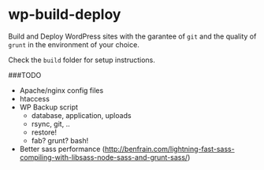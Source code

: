 wp-build-deploy
===============

Build and Deploy WordPress sites with the garantee of `git` and the quality of `grunt` in the environment of your choice.

Check the `build` folder for setup instructions.

###TODO

- Apache/nginx config files
- htaccess
- WP Backup script
    - database, application, uploads
    - rsync, git, ..
    - restore!
    - fab? grunt? bash!
- Better sass performance (http://benfrain.com/lightning-fast-sass-compiling-with-libsass-node-sass-and-grunt-sass/)
